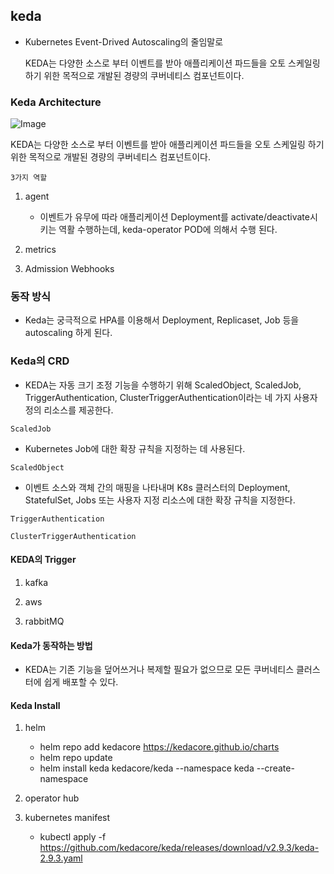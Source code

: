 ## keda
- Kubernetes Event-Drived Autoscaling의 줄임말로
  
  KEDA는 다양한 소스로 부터 이벤트를 받아 애플리케이션 파드들을 오토 스케일링 하기 위한 목적으로 개발된 경량의 쿠버네티스 컴포넌트이다.

### Keda Architecture

![Image](https://github.com/user-attachments/assets/3da9d0a7-82a3-4290-80dd-159b1111b5ea)

KEDA는 다양한 소스로 부터 이벤트를 받아 애플리케이션 파드들을 오토 스케일링 하기 위한 목적으로 개발된 경량의 쿠버네티스 컴포넌트이다.

`3가지 역할`

1. agent
   - 이벤트가 유무에 따라 애플리케이션 Deployment를 activate/deactivate시키는 역활 수행하는데, keda-operator POD에 의해서 수행 된다.

2. metrics

3. Admission Webhooks

### 동작 방식

- Keda는 궁극적으로 HPA를 이용해서 Deployment, Replicaset, Job 등을 autoscaling 하게 된다.

### Keda의 CRD

- KEDA는 자동 크기 조정 기능을 수행하기 위해 ScaledObject, ScaledJob, TriggerAuthentication, ClusterTriggerAuthentication이라는 네 가지 사용자 정의 리소스를 제공한다.

`ScaledJob`
- Kubernetes Job에 대한 확장 규칙을 지정하는 데 사용된다.

`ScaledObject`
- 이벤트 소스와 객체 간의 매핑을 나타내며 K8s 클러스터의 Deployment, StatefulSet, Jobs 또는 사용자 지정 리소스에 대한 확장 규칙을 지정한다.

`TriggerAuthentication`

`ClusterTriggerAuthentication`

#### KEDA의 Trigger

1. kafka

2. aws

3. rabbitMQ

#### Keda가 동작하는 방법

- KEDA는 기존 기능을 덮어쓰거나 복제할 필요가 없으므로 모든 쿠버네티스 클러스터에 쉽게 배포할 수 있다.

#### Keda Install

1. helm
   - helm repo add kedacore https://kedacore.github.io/charts
   - helm repo update
   - helm install keda kedacore/keda --namespace keda --create-namespace

2. operator hub

3. kubernetes manifest
   - kubectl apply -f https://github.com/kedacore/keda/releases/download/v2.9.3/keda-2.9.3.yaml